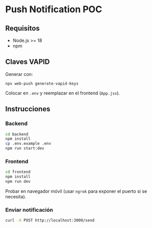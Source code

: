 # Push Notification POC

## Requisitos

- Node.js >= 18
- npm

## Claves VAPID

Generar con:

```
npx web-push generate-vapid-keys
```

Colocar en `.env` y reemplazar en el frontend (`App.jsx`).

## Instrucciones

### Backend

```bash
cd backend
npm install
cp .env.example .env
npm run start:dev
```

### Frontend

```bash
cd frontend
npm install
npm run dev
```

Probar en navegador móvil (usar `ngrok` para exponer el puerto si se necesita).

### Enviar notificación

```bash
curl -X POST http://localhost:3000/send
```
